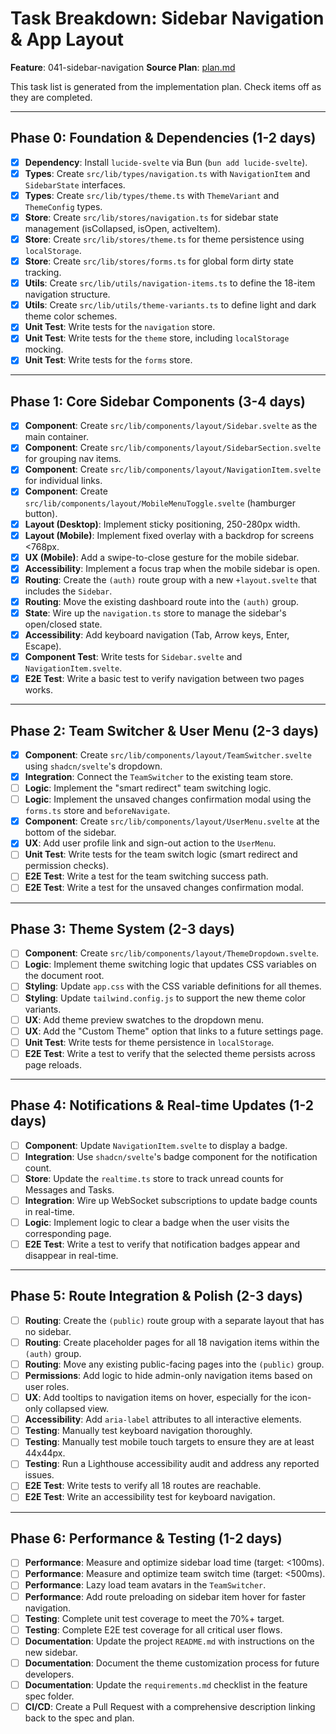 # Task Breakdown: Sidebar Navigation & App Layout

**Feature**: 041-sidebar-navigation
**Source Plan**: [plan.md](./plan.md)

This task list is generated from the implementation plan. Check items off as they are completed.

---

## Phase 0: Foundation & Dependencies (1-2 days)

- [x] **Dependency**: Install `lucide-svelte` via Bun (`bun add lucide-svelte`).
- [x] **Types**: Create `src/lib/types/navigation.ts` with `NavigationItem` and `SidebarState` interfaces.
- [x] **Types**: Create `src/lib/types/theme.ts` with `ThemeVariant` and `ThemeConfig` types.
- [x] **Store**: Create `src/lib/stores/navigation.ts` for sidebar state management (isCollapsed, isOpen, activeItem).
- [x] **Store**: Create `src/lib/stores/theme.ts` for theme persistence using `localStorage`.
- [x] **Store**: Create `src/lib/stores/forms.ts` for global form dirty state tracking.
- [x] **Utils**: Create `src/lib/utils/navigation-items.ts` to define the 18-item navigation structure.
- [x] **Utils**: Create `src/lib/utils/theme-variants.ts` to define light and dark theme color schemes.
- [x] **Unit Test**: Write tests for the `navigation` store.
- [x] **Unit Test**: Write tests for the `theme` store, including `localStorage` mocking.
- [x] **Unit Test**: Write tests for the `forms` store.

---

## Phase 1: Core Sidebar Components (3-4 days)

- [x] **Component**: Create `src/lib/components/layout/Sidebar.svelte` as the main container.
- [x] **Component**: Create `src/lib/components/layout/SidebarSection.svelte` for grouping nav items.
- [x] **Component**: Create `src/lib/components/layout/NavigationItem.svelte` for individual links.
- [x] **Component**: Create `src/lib/components/layout/MobileMenuToggle.svelte` (hamburger button).
- [x] **Layout (Desktop)**: Implement sticky positioning, 250-280px width.
- [x] **Layout (Mobile)**: Implement fixed overlay with a backdrop for screens <768px.
- [x] **UX (Mobile)**: Add a swipe-to-close gesture for the mobile sidebar.
- [x] **Accessibility**: Implement a focus trap when the mobile sidebar is open.
- [x] **Routing**: Create the `(auth)` route group with a new `+layout.svelte` that includes the `Sidebar`.
- [x] **Routing**: Move the existing dashboard route into the `(auth)` group.
- [x] **State**: Wire up the `navigation.ts` store to manage the sidebar's open/closed state.
- [x] **Accessibility**: Add keyboard navigation (Tab, Arrow keys, Enter, Escape).
- [x] **Component Test**: Write tests for `Sidebar.svelte` and `NavigationItem.svelte`.
- [x] **E2E Test**: Write a basic test to verify navigation between two pages works.

---

## Phase 2: Team Switcher & User Menu (2-3 days)

- [x] **Component**: Create `src/lib/components/layout/TeamSwitcher.svelte` using `shadcn/svelte`'s dropdown.
- [x] **Integration**: Connect the `TeamSwitcher` to the existing team store.
- [ ] **Logic**: Implement the "smart redirect" team switching logic.
- [ ] **Logic**: Implement the unsaved changes confirmation modal using the `forms.ts` store and `beforeNavigate`.
- [x] **Component**: Create `src/lib/components/layout/UserMenu.svelte` at the bottom of the sidebar.
- [x] **UX**: Add user profile link and sign-out action to the `UserMenu`.
- [ ] **Unit Test**: Write tests for the team switch logic (smart redirect and permission checks).
- [ ] **E2E Test**: Write a test for the team switching success path.
- [ ] **E2E Test**: Write a test for the unsaved changes confirmation modal.

---

## Phase 3: Theme System (2-3 days)

- [ ] **Component**: Create `src/lib/components/layout/ThemeDropdown.svelte`.
- [ ] **Logic**: Implement theme switching logic that updates CSS variables on the document root.
- [ ] **Styling**: Update `app.css` with the CSS variable definitions for all themes.
- [ ] **Styling**: Update `tailwind.config.js` to support the new theme color variants.
- [ ] **UX**: Add theme preview swatches to the dropdown menu.
- [ ] **UX**: Add the "Custom Theme" option that links to a future settings page.
- [ ] **Unit Test**: Write tests for theme persistence in `localStorage`.
- [ ] **E2E Test**: Write a test to verify that the selected theme persists across page reloads.

---

## Phase 4: Notifications & Real-time Updates (1-2 days)

- [ ] **Component**: Update `NavigationItem.svelte` to display a badge.
- [ ] **Integration**: Use `shadcn/svelte`'s badge component for the notification count.
- [ ] **Store**: Update the `realtime.ts` store to track unread counts for Messages and Tasks.
- [ ] **Integration**: Wire up WebSocket subscriptions to update badge counts in real-time.
- [ ] **Logic**: Implement logic to clear a badge when the user visits the corresponding page.
- [ ] **E2E Test**: Write a test to verify that notification badges appear and disappear in real-time.

---

## Phase 5: Route Integration & Polish (2-3 days)

- [ ] **Routing**: Create the `(public)` route group with a separate layout that has no sidebar.
- [ ] **Routing**: Create placeholder pages for all 18 navigation items within the `(auth)` group.
- [ ] **Routing**: Move any existing public-facing pages into the `(public)` group.
- [ ] **Permissions**: Add logic to hide admin-only navigation items based on user roles.
- [ ] **UX**: Add tooltips to navigation items on hover, especially for the icon-only collapsed view.
- [ ] **Accessibility**: Add `aria-label` attributes to all interactive elements.
- [ ] **Testing**: Manually test keyboard navigation thoroughly.
- [ ] **Testing**: Manually test mobile touch targets to ensure they are at least 44x44px.
- [ ] **Testing**: Run a Lighthouse accessibility audit and address any reported issues.
- [ ] **E2E Test**: Write tests to verify all 18 routes are reachable.
- [ ] **E2E Test**: Write an accessibility test for keyboard navigation.

---

## Phase 6: Performance & Testing (1-2 days)

- [ ] **Performance**: Measure and optimize sidebar load time (target: <100ms).
- [ ] **Performance**: Measure and optimize team switch time (target: <500ms).
- [ ] **Performance**: Lazy load team avatars in the `TeamSwitcher`.
- [ ] **Performance**: Add route preloading on sidebar item hover for faster navigation.
- [ ] **Testing**: Complete unit test coverage to meet the 70%+ target.
- [ ] **Testing**: Complete E2E test coverage for all critical user flows.
- [ ] **Documentation**: Update the project `README.md` with instructions on the new sidebar.
- [ ] **Documentation**: Document the theme customization process for future developers.
- [ ] **Documentation**: Update the `requirements.md` checklist in the feature spec folder.
- [ ] **CI/CD**: Create a Pull Request with a comprehensive description linking back to the spec and plan.

